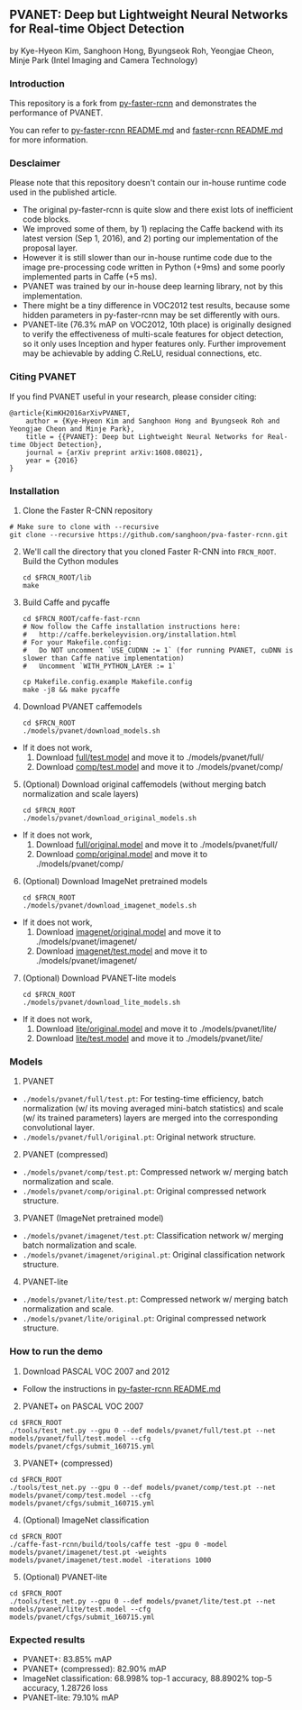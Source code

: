 ## PVANET: Deep but Lightweight Neural Networks for Real-time Object Detection
by Kye-Hyeon Kim, Sanghoon Hong, Byungseok Roh, Yeongjae Cheon, Minje Park (Intel Imaging and Camera Technology)

### Introduction

This repository is a fork from [py-faster-rcnn](https://github.com/rbgirshick/py-faster-rcnn) and demonstrates the performance of PVANET.

You can refer to [py-faster-rcnn README.md](https://github.com/rbgirshick/py-faster-rcnn/blob/master/README.md) and [faster-rcnn README.md](https://github.com/ShaoqingRen/faster_rcnn/blob/master/README.md) for more information.

### Desclaimer

Please note that this repository doesn't contain our in-house runtime code used in the published article.
- The original py-faster-rcnn is quite slow and there exist lots of inefficient code blocks.
- We improved some of them, by 1) replacing the Caffe backend with its latest version (Sep 1, 2016), and 2) porting our implementation of the proposal layer.
- However it is still slower than our in-house runtime code due to the image pre-processing code written in Python (+9ms) and some poorly implemented parts in Caffe (+5 ms).
- PVANET was trained by our in-house deep learning library, not by this implementation.
- There might be a tiny difference in VOC2012 test results, because some hidden parameters in py-faster-rcnn may be set differently with ours.
- PVANET-lite (76.3% mAP on VOC2012, 10th place) is originally designed to verify the effectiveness of multi-scale features for object detection, so it only uses Inception and hyper features only. Further improvement may be achievable by adding C.ReLU, residual connections, etc.

### Citing PVANET

If you find PVANET useful in your research, please consider citing:

    @article{KimKH2016arXivPVANET,
        author = {Kye-Hyeon Kim and Sanghoon Hong and Byungseok Roh and Yeongjae Cheon and Minje Park},
        title = {{PVANET}: Deep but Lightweight Neural Networks for Real-time Object Detection},
        journal = {arXiv preprint arXiv:1608.08021},
        year = {2016}
    }

### Installation

1. Clone the Faster R-CNN repository
  ```Shell
  # Make sure to clone with --recursive
  git clone --recursive https://github.com/sanghoon/pva-faster-rcnn.git
  ```

2. We'll call the directory that you cloned Faster R-CNN into `FRCN_ROOT`. Build the Cython modules
    ```Shell
    cd $FRCN_ROOT/lib
    make
    ```

3. Build Caffe and pycaffe
    ```Shell
    cd $FRCN_ROOT/caffe-fast-rcnn
    # Now follow the Caffe installation instructions here:
    #   http://caffe.berkeleyvision.org/installation.html
    # For your Makefile.config:
    #   Do NOT uncomment `USE_CUDNN := 1` (for running PVANET, cuDNN is slower than Caffe native implementation)
    #   Uncomment `WITH_PYTHON_LAYER := 1`

    cp Makefile.config.example Makefile.config
    make -j8 && make pycaffe
    ```

4. Download PVANET caffemodels
    ```Shell
    cd $FRCN_ROOT
    ./models/pvanet/download_models.sh
    ```
  - If it does not work,
    1. Download [full/test.model](https://drive.google.com/open?id=0BwFPOX3S4VcBd3NPNmI1RHBZNkk) and move it to ./models/pvanet/full/
    2. Download [comp/test.model](https://drive.google.com/open?id=0BwFPOX3S4VcBODJkckhudE1NeGM) and move it to ./models/pvanet/comp/

5. (Optional) Download original caffemodels (without merging batch normalization and scale layers)
    ```Shell
    cd $FRCN_ROOT
    ./models/pvanet/download_original_models.sh
    ```
  - If it does not work,
    1. Download [full/original.model](https://drive.google.com/open?id=0BwFPOX3S4VcBUW1OS1Fva3VKZ1E) and move it to ./models/pvanet/full/
    2. Download [comp/original.model](https://drive.google.com/open?id=0BwFPOX3S4VcBdVZuX3dQRzFjU1k) and move it to ./models/pvanet/comp/

6. (Optional) Download ImageNet pretrained models
    ```Shell
    cd $FRCN_ROOT
    ./models/pvanet/download_imagenet_models.sh
    ```
  - If it does not work,
    1. Download [imagenet/original.model](https://drive.google.com/open?id=0BwFPOX3S4VcBd1VtRzdHa1NoN1k) and move it to ./models/pvanet/imagenet/
    2. Download [imagenet/test.model](https://drive.google.com/open?id=0BwFPOX3S4VcBWnI0VHRzZWh6bFU) and move it to ./models/pvanet/imagenet/

7. (Optional) Download PVANET-lite models
    ```Shell
    cd $FRCN_ROOT
    ./models/pvanet/download_lite_models.sh
    ```
  - If it does not work,
    1. Download [lite/original.model](https://drive.google.com/open?id=0BwFPOX3S4VcBc1ZEQldZTlZKN00) and move it to ./models/pvanet/lite/
    2. Download [lite/test.model](https://drive.google.com/open?id=0BwFPOX3S4VcBSWg2MlpGcWlQeHM) and move it to ./models/pvanet/lite/

### Models

1. PVANET
  - `./models/pvanet/full/test.pt`: For testing-time efficiency, batch normalization (w/ its moving averaged mini-batch statistics) and scale (w/ its trained parameters) layers are merged into the corresponding convolutional layer.
  - `./models/pvanet/full/original.pt`: Original network structure.

2. PVANET (compressed)
  - `./models/pvanet/comp/test.pt`: Compressed network w/ merging batch normalization and scale.
  - `./models/pvanet/comp/original.pt`: Original compressed network structure.

3. PVANET (ImageNet pretrained model)
  - `./models/pvanet/imagenet/test.pt`: Classification network w/ merging batch normalization and scale.
  - `./models/pvanet/imagenet/original.pt`: Original classification network structure.

4. PVANET-lite
  - `./models/pvanet/lite/test.pt`: Compressed network w/ merging batch normalization and scale.
  - `./models/pvanet/lite/original.pt`: Original compressed network structure.


### How to run the demo

1. Download PASCAL VOC 2007 and 2012
  - Follow the instructions in [py-faster-rcnn README.md](https://github.com/rbgirshick/py-faster-rcnn#beyond-the-demo-installation-for-training-and-testing-models)

2. PVANET+ on PASCAL VOC 2007
  ```Shell
  cd $FRCN_ROOT
  ./tools/test_net.py --gpu 0 --def models/pvanet/full/test.pt --net models/pvanet/full/test.model --cfg models/pvanet/cfgs/submit_160715.yml
  ```

3. PVANET+ (compressed)
  ```Shell
  cd $FRCN_ROOT
  ./tools/test_net.py --gpu 0 --def models/pvanet/comp/test.pt --net models/pvanet/comp/test.model --cfg models/pvanet/cfgs/submit_160715.yml
  ```

4. (Optional) ImageNet classification
  ```Shell
  cd $FRCN_ROOT
  ./caffe-fast-rcnn/build/tools/caffe test -gpu 0 -model models/pvanet/imagenet/test.pt -weights models/pvanet/imagenet/test.model -iterations 1000
  ```

5. (Optional) PVANET-lite
  ```Shell
  cd $FRCN_ROOT
  ./tools/test_net.py --gpu 0 --def models/pvanet/lite/test.pt --net models/pvanet/lite/test.model --cfg models/pvanet/cfgs/submit_160715.yml
  ```

### Expected results

- PVANET+: 83.85% mAP
- PVANET+ (compressed): 82.90% mAP
- ImageNet classification: 68.998% top-1 accuracy, 88.8902% top-5 accuracy, 1.28726 loss
- PVANET-lite: 79.10% mAP
